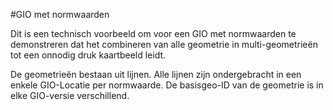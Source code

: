 #GIO met normwaarden

Dit is een technisch voorbeeld om voor een GIO met normwaarden te demonstreren dat het combineren van alle geometrie
in multi-geometrieën tot een onnodig druk kaartbeeld leidt.

De geometrieën bestaan uit lijnen. Alle lijnen zijn ondergebracht in een enkele GIO-Locatie per normwaarde.
De basisgeo-ID van de geometrie is in elke GIO-versie verschillend.
